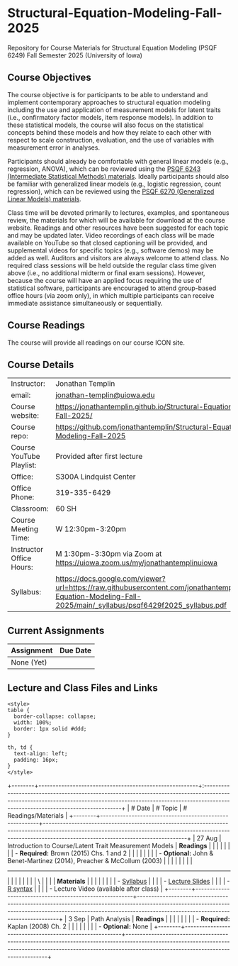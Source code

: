 # Structural-Equation-Modeling-Fall-2025

Repository for Course Materials for Structural Equation Modeling (PSQF 6249) Fall Semester 2025 (University of Iowa)

## Course Objectives

The course objective is for participants to be able to understand and implement contemporary approaches to structural equation modeling including the use and application of measurement models for latent traits (i.e., confirmatory factor models, item response models). In addition to these statistical models, the course will also focus on the statistical concepts behind these models and how they relate to each other with respect to scale construction, evaluation, and the use of variables with measurement error in analyses.

Participants should already be comfortable with general linear models (e.g., regression, ANOVA), which can be reviewed using the [PSQF 6243 (Intermediate Statistical Methods) materials](http://lesahoffman.com/PSQF6243/index.html). Ideally participants should also be familiar with generalized linear models (e.g., logistic regression, count regression), which can be reviewed using the [PSQF 6270 (Generalized Linear Models) materials](http://lesahoffman.com/PSQF6270/index.html).

Class time will be devoted primarily to lectures, examples, and spontaneous review, the materials for which will be available for download at the course website. Readings and other resources have been suggested for each topic and may be updated later. Video recordings of each class will be made available on YouTube so that closed captioning will be provided, and supplemental videos for specific topics (e.g., software demos) may be added as well. Auditors and visitors are always welcome to attend class. No required class sessions will be held outside the regular class time given above (i.e., no additional midterm or final exam sessions). However, because the course will have an applied focus requiring the use of statistical software, participants are encouraged to attend group-based office hours (via zoom only), in which multiple participants can receive immediate assistance simultaneously or sequentially.

## Course Readings

The course will provide all readings on our course ICON site.

## Course Details

|  |  |
|----|----|
| Instructor: | Jonathan Templin |
| email: | [jonathan-templin\@uiowa.edu](mailto:jonathan-templin@uiowa.edu) |
| Course website: | <https://jonathantemplin.github.io/Structural-Equation-Modeling-Fall-2025/> |
| Course repo: | <https://github.com/jonathantemplin/Structural-Equation-Modeling-Fall-2025> |
| Course YouTube Playlist: | Provided after first lecture |
| Office: | S300A Lindquist Center |
| Office Phone: | 319-335-6429 |
| Classroom: | 60 SH |
| Course Meeting Time: | W 12:30pm-3:20pm |
| Instructor Office Hours: | M 1:30pm-3:30pm via Zoom at <https://uiowa.zoom.us/my/jonathantemplinuiowa> |
| Syllabus: | <https://docs.google.com/viewer?url=https://raw.githubusercontent.com/jonathantemplin/Structural-Equation-Modeling-Fall-2025/main/_syllabus/psqf6429f2025_syllabus.pdf> |

## Current Assignments

| Assignment | Due Date |
|------------|----------|
| None (Yet) |          |

## Lecture and Class Files and Links

```{=html}
<style>
table {
  border-collapse: collapse;
  width: 100%;
  border: 1px solid #ddd;
}

th, td {
  text-align: left;
  padding: 16px;
}
</style>
```

+--------+--------------------------------------------------------+:-------------------------------------------------------------------------------------------------------------------------------------------------------------------------------------------------------------+
| # Date | # Topic                                                | # Readings/Materials                                                                                                                                                                                         |
+--------+--------------------------------------------------------+--------------------------------------------------------------------------------------------------------------------------------------------------------------------------------------------------------------+
| 27 Aug | Introduction to Course/Latent Trait Measurement Models | **Readings**                                                                                                                                                                                                 |
|        |                                                        |                                                                                                                                                                                                              |
|        |                                                        | -   **Required:** Brown (2015) Chs. 1 and 2                                                                                                                                                                  |
|        |                                                        |                                                                                                                                                                                                              |
|        |                                                        | -   **Optional:** John & Benet-Martinez (2014), Preacher & McCollum (2003)                                                                                                                                   |
|        |                                                        |                                                                                                                                                                                                              |
|        |                                                        | <hr>                                                                                                                                                                                                         |
|        |                                                        |                                                                                                                                                                                                              |
|        |                                                        | \                                                                                                                                                                                                            |
|        |                                                        | **Materials**                                                                                                                                                                                                |
|        |                                                        |                                                                                                                                                                                                              |
|        |                                                        | -   [Syllabus](https://docs.google.com/viewer?url=https://raw.githubusercontent.com/jonathantemplin/Structural-Equation-Modeling-Fall-2025/main/_syllabus/psqf6429f2025_syllabus.pdf)                        |
|        |                                                        | -   [Lecture Slides](https://docs.google.com/viewer?url=https://raw.githubusercontent.com/jonathantemplin/Structural-Equation-Modeling-Fall-2025/main/_lectures/01_Introduction/psqf6249f2025_lecture01.pdf) |
|        |                                                        | -   [R syntax](https://github.com/jonathantemplin/Structural-Equation-Modeling-Fall-2025/blob/main/_lectures/01_Introduction/psqf6249f2025_lecture01.R)                                                      |
|        |                                                        | -   Lecture Video (available after class)                                                                                                                                                                    |
+--------+--------------------------------------------------------+--------------------------------------------------------------------------------------------------------------------------------------------------------------------------------------------------------------+
| 3 Sep  | Path Analysis                                          | **Readings**                                                                                                                                                                                                 |
|        |                                                        |                                                                                                                                                                                                              |
|        |                                                        | -   **Required:** Kaplan (2008) Ch. 2                                                                                                                                                                        |
|        |                                                        |                                                                                                                                                                                                              |
|        |                                                        | -   **Optional:** None                                                                                                                                                                                       |
+--------+--------------------------------------------------------+--------------------------------------------------------------------------------------------------------------------------------------------------------------------------------------------------------------+
